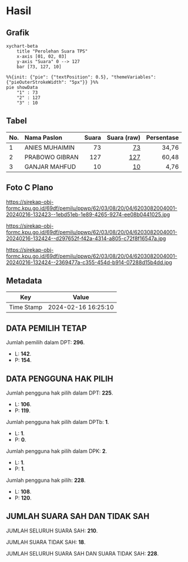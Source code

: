# Hasil

## Grafik

```mermaid
xychart-beta
    title "Perolehan Suara TPS"
    x-axis [01, 02, 03]
    y-axis "Suara" 0 --> 127
    bar [73, 127, 10]
```

```mermaid
%%{init: {"pie": {"textPosition": 0.5}, "themeVariables": {"pieOuterStrokeWidth": "5px"}} }%%
pie showData
    "1" : 73
    "2" : 127
    "3" : 10
```

## Tabel

| No. | Nama Paslon    | Suara | Suara (raw) | Persentase |
|:--- |:-------------- | -----:| -----------:| ----------:|
| 1   | ANIES MUHAIMIN | 73    | [73][p-1]   | 34,76      |
| 2   | PRABOWO GIBRAN | 127   | [127][p-2]  | 60,48      |
| 3   | GANJAR MAHFUD  | 10    | [10][p-3]   | 4,76       |


[p-1]: https://github.com/gigit-pemilu/pemilu-2024-62-kalimantan-tengah/blob/main/pilpres/hitung-suara/sub/62-kalimantan-tengah/sub/03-kapuas/sub/08-basarang/sub/2004-basungkai/sub/001-tps/sub/paslon-1.txt
[p-2]: https://github.com/gigit-pemilu/pemilu-2024-62-kalimantan-tengah/blob/main/pilpres/hitung-suara/sub/62-kalimantan-tengah/sub/03-kapuas/sub/08-basarang/sub/2004-basungkai/sub/001-tps/sub/paslon-2.txt
[p-3]: https://github.com/gigit-pemilu/pemilu-2024-62-kalimantan-tengah/blob/main/pilpres/hitung-suara/sub/62-kalimantan-tengah/sub/03-kapuas/sub/08-basarang/sub/2004-basungkai/sub/001-tps/sub/paslon-3.txt

## Foto C Plano

https://sirekap-obj-formc.kpu.go.id/69df/pemilu/ppwp/62/03/08/20/04/6203082004001-20240216-132423--1ebd51eb-1e89-4265-9274-ee08b0441025.jpg

https://sirekap-obj-formc.kpu.go.id/69df/pemilu/ppwp/62/03/08/20/04/6203082004001-20240216-132424--d297652f-f42a-4314-a805-c72f8f16547a.jpg

https://sirekap-obj-formc.kpu.go.id/69df/pemilu/ppwp/62/03/08/20/04/6203082004001-20240216-132424--2369477a-c355-454d-b914-07288d15b4dd.jpg


## Metadata

| Key        | Value               |
| ---------- | ------------------- |
| Time Stamp | 2024-02-16 16:25:10 |


## DATA PEMILIH TETAP

Jumlah pemilih dalam DPT: **296**.
 * L: **142**.
 * P: **154**.

## DATA PENGGUNA HAK PILIH

Jumlah pengguna hak pilih dalam DPT: **225**.
 * L: **106**.
 * P: **119**.

Jumlah pengguna hak pilih dalam DPTb: **1**.
 * L: **1**.
 * P: **0**.

Jumlah pengguna hak pilih dalam DPK: **2**.
 * L: **1**.
 * P: **1**.

Jumlah pengguna hak pilih: **228**.
 * L: **108**.
 * P: **120**.

## JUMLAH SUARA SAH DAN TIDAK SAH

JUMLAH SELURUH SUARA SAH: **210**.

JUMLAH SUARA TIDAK SAH: **18**.

JUMLAH SELURUH SUARA SAH DAN SUARA TIDAK SAH: **228**.


